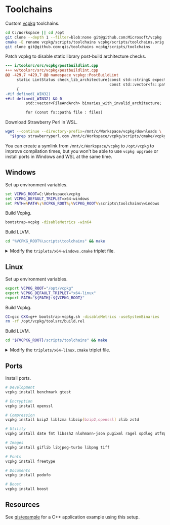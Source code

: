 # Toolchains
Custom [vcpkg](https://github.com/Microsoft/vcpkg) toolchains.

```sh
cd C:/Workspace || cd /opt
git clone --depth 1 --filter=blob:none git@github.com:Microsoft/vcpkg
cmake -E rename vcpkg/scripts/toolchains vcpkg/scripts/toolchains.orig
git clone git@github.com:qis/toolchains vcpkg/scripts/toolchains
```

Patch vcpkg to disable static library post-build architecture checks.

```diff
--- i/toolsrc/src/vcpkg/postbuildlint.cpp
+++ w/toolsrc/src/vcpkg/postbuildlint.cpp
@@ -429,7 +429,7 @@ namespace vcpkg::PostBuildLint
     static LintStatus check_lib_architecture(const std::string& expected_architecture,
                                              const std::vector<fs::path>& files)
     {
-#if defined(_WIN32)
+#if defined(_WIN32) && 0
         std::vector<FileAndArch> binaries_with_invalid_architecture;

         for (const fs::path& file : files)
```

Download Strawberry Perl in WSL.

```sh
wget --continue --directory-prefix=/mnt/c/Workspace/vcpkg/downloads \
  "$(grep strawberryperl.com /mnt/c/Workspace/vcpkg/scripts/cmake/vcpkg_find_acquire_program.cmake | cut -d\" -f2)"
```

You can create a symlink from `/mnt/c/Workspace/vcpkg` to `/opt/vcpkg` to improve compilation times, but you
won't be able to use `vcpkg upgrade` or install ports in Windows and WSL at the same time.

## Windows
Set up environment variables.

```cmd
set VCPKG_ROOT=C:\Workspace\vcpkg
set VCPKG_DEFAULT_TRIPLET=x64-windows
set PATH=%PATH%;%VCPKG_ROOT%;%VCPKG_ROOT%\scripts\toolchains\windows
```

Build Vcpkg.

```cmd
bootstrap-vcpkg -disableMetrics -win64
```

Build LLVM.

```sh
cd "%VCPKG_ROOT%\scripts\toolchains" && make
```

<details>
<summary>Modify the <code>triplets/x64-windows.cmake</code> triplet file.</summary>

Example for targeting CPUs with AVX2 support.

```cmake
set(VCPKG_TARGET_ARCHITECTURE x64)
set(VCPKG_CRT_LINKAGE dynamic)
set(VCPKG_LIBRARY_LINKAGE static)

set(VCPKG_C_FLAGS "/arch:AVX2")
set(VCPKG_CXX_FLAGS "/arch:AVX2")
```

</details>

## Linux
Set up environment variables.

```sh
export VCPKG_ROOT="/opt/vcpkg"
export VCPKG_DEFAULT_TRIPLET="x64-linux"
export PATH="${PATH}:${VCPKG_ROOT}"
```

Build Vcpkg.

```sh
CC=gcc CXX=g++ bootstrap-vcpkg.sh -disableMetrics -useSystemBinaries
rm -rf /opt/vcpkg/toolsrc/build.rel
```

Build LLVM.

```sh
cd "${VCPKG_ROOT}/scripts/toolchains" && make
```

<details>
<summary>Modify the <code>triplets/x64-linux.cmake</code> triplet file.</summary>

Example for targeting CPUs with AVX2 support.

```cmake
set(VCPKG_TARGET_ARCHITECTURE x64)
set(VCPKG_CRT_LINKAGE dynamic)
set(VCPKG_LIBRARY_LINKAGE static)

set(VCPKG_C_FLAGS "-mavx2")
set(VCPKG_CXX_FLAGS "-mavx2")

set(VCPKG_CMAKE_SYSTEM_NAME Linux)
```

</details>

## Ports
Install ports.

```sh
# Development
vcpkg install benchmark gtest

# Encryption
vcpkg install openssl

# Compression
vcpkg install bzip2 liblzma libzip[bzip2,openssl] zlib zstd

# Utility
vcpkg install date fmt libssh2 nlohmann-json pugixml ragel spdlog utf8proc

# Images
vcpkg install giflib libjpeg-turbo libpng tiff

# Fonts
vcpkg install freetype

# Documents
vcpkg install podofo

# Boost
vcpkg install boost
```

<!--
```
git clone git@github.com:qis/backward vcpkg/ports/backward && ^
git clone git@github.com:qis/bcrypt vcpkg/ports/bcrypt && ^
git clone git@github.com:qis/compat vcpkg/ports/compat && ^
git clone git@github.com:qis/ice vcpkg/ports/ice && ^
git clone git@github.com:qis/sql vcpkg/ports/sql && ^
git clone git@github.com:xnetsystems/pdf vcpkg/ports/pdf && ^
git clone git:libraries/http vcpkg/ports/http

vcpkg install benchmark gtest openssl bzip2 liblzma libzip[bzip2,openssl] zlib zstd && ^
vcpkg install date fmt libssh2 nlohmann-json pugixml ragel spdlog utf8proc && ^
vcpkg install giflib libjpeg-turbo libpng tiff freetype podofo boost && ^
vcpkg install bcrypt compat ice pdf sql http

vcpkg install benchmark gtest openssl bzip2 liblzma libzip[bzip2,openssl] zlib zstd && \
vcpkg install date fmt libssh2 nlohmann-json pugixml ragel spdlog utf8proc && \
vcpkg install giflib libjpeg-turbo libpng tiff freetype podofo boost && \
vcpkg install bcrypt compat ice pdf sql http
```
-->

## Resources
See [qis/example](https://github.com/qis/example) for a C++ application example using this setup.
